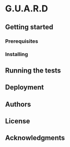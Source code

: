 # G.U.A.R.D
 
## Getting started
 
### Prerequisites

### Installing

## Running the tests

## Deployment

## Authors

## License

## Acknowledgments
